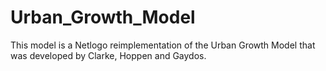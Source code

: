 # Urban_Growth_Model
This model is a Netlogo reimplementation of the Urban Growth Model that was developed by Clarke, Hoppen and Gaydos.
